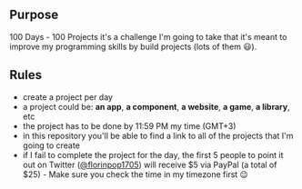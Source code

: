 ## Purpose

100 Days - 100 Projects it's a challenge I'm going to take that it's meant to improve my programming skills by build projects (lots of them :smiley:).

## Rules

- create a project per day
- a project could be: **an app**, **a component**, **a website**, **a game**, **a library**, etc
- the project has to be done by 11:59 PM my time (GMT+3)
- in this repository you'll be able to find a link to all of the projects that I'm going to create
- if I fail to complete the project for the day, the first 5 people to point it out on Twitter ([@florinpop1705](https://twitter.com/florinpop1705)) will receive $5 via PayPal (a total of $25) - Make sure you check the time in my timezone first :wink:
